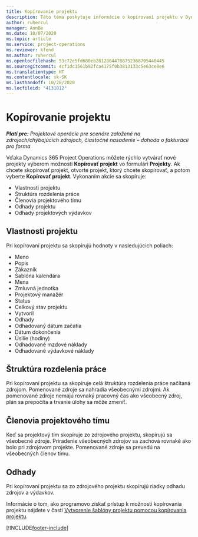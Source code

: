 ```yaml
---
title: Kopírovanie projektu
description: Táto téma poskytuje informácie o kopírovaní projektu v Dynamics 365 Project Operations.
author: ruhercul
manager: AnnBe
ms.date: 10/07/2020
ms.topic: article
ms.service: project-operations
ms.reviewer: kfend
ms.author: ruhercul
ms.openlocfilehash: 53c72e5fd680eb28128644788752368705440445
ms.sourcegitcommit: 4cf1dc1561b92fca4175f0b3813133c5e63ce8e6
ms.translationtype: HT
ms.contentlocale: sk-SK
ms.lasthandoff: 10/28/2020
ms.locfileid: "4131812"
---
```

# <a name="copy-a-project"></a>Kopírovanie projektu

_**Platí pre:** Projektové operácie pre scenáre založené na zdrojoch/chýbajúcich zdrojoch, čiastočné nasadenie – dohoda o fakturácii pro forma_

Vďaka Dynamics 365 Project Operations môžete rýchlo vytvárať nové projekty výberom možnosti **Kopírovať projekt** vo formulári **Projekty**. Ak chcete skopírovať projekt, otvorte projekt, ktorý chcete skopírovať, a potom vyberte **Kopírovať projekt**. Vykonaním akcie sa skopíruje:

- Vlastnosti projektu
- Štruktúra rozdelenia práce
- Členovia projektového tímu
- Odhady projektu
- Odhady projektových výdavkov

## <a name="project-properties"></a>Vlastnosti projektu

Pri kopírovaní projektu sa skopírujú hodnoty v nasledujúcich poliach:

- Meno
- Popis
- Zákazník
- Šablóna kalendára
- Mena
- Zmluvná jednotka
- Projektový manažér
- Status
- Celkový stav projektu
- Vytvoril
- Odhady
- Odhadovaný dátum začatia
- Dátum dokončenia
- Úsilie (hodiny)
- Odhadované mzdové náklady
- Odhadované výdavkové náklady

## <a name="work-breakdown-structure"></a>Štruktúra rozdelenia práce

Pri kopírovaní projektu sa skopíruje celá štruktúra rozdelenia práce načítaná zdrojom. Pomenované zdroje sa nahradia všeobecnými zdrojmi. Ak pomenované zdroje nemajú rovnaký pracovný čas ako všeobecný zdroj, plán sa prepočíta a trvanie úlohy sa môže zmeniť.

## <a name="project-team-members"></a>Členovia projektového tímu

Keď sa projektový tím skopíruje zo zdrojového projektu, skopírujú sa všeobecné zdroje. Priradenie všeobecných zdrojov sa zachová rovnaké ako bolo pri zdrojovom projekte. Pomenované zdroje sa prevedú na všeobecných členov tímu.

## <a name="estimates"></a>Odhady

Pri kopírovaní projektu sa zo zdrojového projektu skopírujú riadky odhadu zdrojov a výdavkov. 

Informácie o tom, ako programovo získať prístup k možnosti kopírovania projektu nájdete v časti [Vytvorenie šablóny projektu pomocou kopírovania projektu](dev-copy-project.md).


[!INCLUDE[footer-include](../includes/footer-banner.md)]